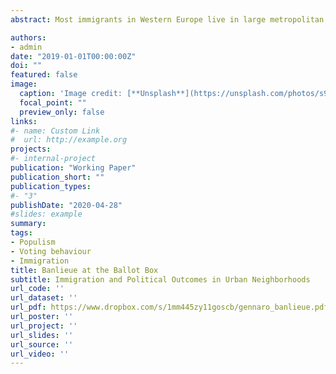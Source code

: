 ```yaml
---
abstract: Most immigrants in Western Europe live in large metropolitan suburbs. Natives in the same suburbs are the privileged target of far right-wing politicians. Still, very little is known about the politics of those highly relevant places. This study is the first to address this question directly. How does immigration shape voting in large metropolitan suburbs? The answer is far from obvious, because metropolitan suburbs are located between the cosmopolitan city centers and the nationalist countryside. I exploit a natural experiment across French metropolitan suburbs, consisting of a legal population-based discontinuity in the provision of public housing. I show that municipalities that increased their supply of public housing over the period 2000-2015 also experienced an increase in the share of immigrants over natives, resulting in different voting patterns in the 2017 presidential election. The policy-induced shock on preexisting migration chains allows to isolate the effect of immigration on voting, whilst controlling for the direct effects of public housing and past immigration. Immigration causes an increase in the vote share for far right parties. The evidence suggests a role for perceived (but not realized) competition over welfare benefits to be the driving force behind the results.

authors:
- admin
date: "2019-01-01T00:00:00Z"
doi: ""
featured: false
image:
  caption: 'Image credit: [**Unsplash**](https://unsplash.com/photos/s9CC2SKySJM)'
  focal_point: ""
  preview_only: false
links:
#- name: Custom Link
#  url: http://example.org
projects:
#- internal-project
publication: "Working Paper"
publication_short: ""
publication_types:
#- "3"
publishDate: "2020-04-28"
#slides: example
summary: 
tags: 
- Populism
- Voting behaviour
- Immigration
title: Banlieue at the Ballot Box 
subtitle: Immigration and Political Outcomes in Urban Neighborhoods
url_code: ''
url_dataset: ''
url_pdf: https://www.dropbox.com/s/1mm445zy11goscb/gennaro_banlieue.pdf?dl=0
url_poster: ''
url_project: ''
url_slides: ''
url_source: ''
url_video: ''
---
```


